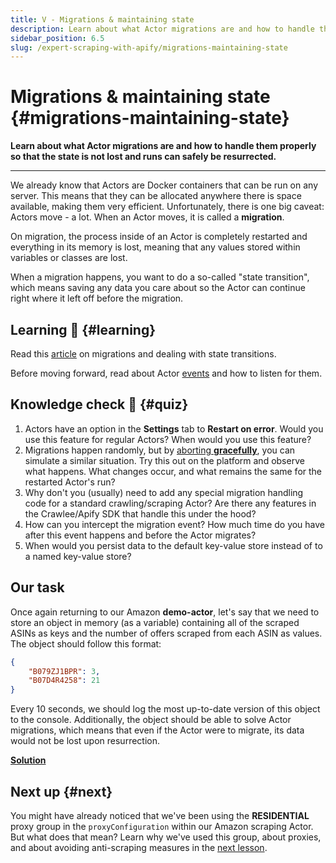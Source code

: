 ```yaml
---
title: V - Migrations & maintaining state
description: Learn about what Actor migrations are and how to handle them properly so that the state is not lost and runs can safely be resurrected.
sidebar_position: 6.5
slug: /expert-scraping-with-apify/migrations-maintaining-state
---
```


# Migrations & maintaining state {#migrations-maintaining-state}

**Learn about what Actor migrations are and how to handle them properly so that the state is not lost and runs can safely be resurrected.**

---

We already know that Actors are Docker containers that can be run on any server. This means that they can be allocated anywhere there is space available, making them very efficient. Unfortunately, there is one big caveat: Actors move - a lot. When an Actor moves, it is called a **migration**.

On migration, the process inside of an Actor is completely restarted and everything in its memory is lost, meaning that any values stored within variables or classes are lost.

When a migration happens, you want to do a so-called "state transition", which means saving any data you care about so the Actor can continue right where it left off before the migration.

## Learning 🧠 {#learning}

Read this [article](/platform/using-actors/development/builds-and-runs/state-persistence) on migrations and dealing with state transitions.

Before moving forward, read about Actor [events](/sdk/js/docs/upgrading/upgrading-to-v3#events) and how to listen for them.

## Knowledge check 📝 {#quiz}

1. Actors have an option in the **Settings** tab to **Restart on error**. Would you use this feature for regular Actors? When would you use this feature?
2. Migrations happen randomly, but by [aborting **gracefully**](/platform/using-actors/running/runs-and-builds#aborting-runs), you can simulate a similar situation. Try this out on the platform and observe what happens. What changes occur, and what remains the same for the restarted Actor's run?
3. Why don't you (usually) need to add any special migration handling code for a standard crawling/scraping Actor? Are there any features in the Crawlee/Apify SDK that handle this under the hood?
4. How can you intercept the migration event? How much time do you have after this event happens and before the Actor migrates?
5. When would you persist data to the default key-value store instead of to a named key-value store?

## Our task

Once again returning to our Amazon **demo-actor**, let's say that we need to store an object in memory (as a variable) containing all of the scraped ASINs as keys and the number of offers scraped from each ASIN as values. The object should follow this format:

```json
{
    "B079ZJ1BPR": 3,
    "B07D4R4258": 21
}
```

Every 10 seconds, we should log the most up-to-date version of this object to the console. Additionally, the object should be able to solve Actor migrations, which means that even if the Actor were to migrate, its data would not be lost upon resurrection.

[**Solution**](./solutions/handling_migrations.md)

## Next up {#next}

You might have already noticed that we've been using the **RESIDENTIAL** proxy group in the `proxyConfiguration` within our Amazon scraping Actor. But what does that mean? Learn why we've used this group, about proxies, and about avoiding anti-scraping measures in the [next lesson](./bypassing_anti_scraping.md).
